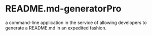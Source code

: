 # README.md-generatorPro

a command-line application in the service of allowing developers to generate a README.md in an expedited fashion.
